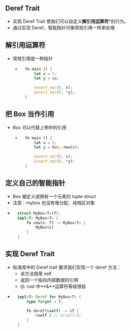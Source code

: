

## Deref Trait
- 实现 Deref Trait 使我们可以自定义**解引用运算符***的行为。
- 通过实现 Deref，智能指针可像常规引用一样来处理


## 解引用运算符
- 常规引用是一种指针
    - ```rust
        fn main () {
            let x = 5;
            let y = &x;

            assert_eq!(5, x);
            assert_eq!(5, *y);
        }    
      ```

## 把 Box<T> 当作引用
- Box<T> 可以代替上例中的引用
    - ```rust
        fn main () {
            let x = 5;
            let y = Box::new(x);

            assert_eq!(5, x);
            assert_eq!(5, *y);
        }    
      ```


## 定义自己的智能指针
- Box<T> 被定义成拥有一个元素的 tuple struct
- 注意：mybox<i32> 也没有堆分配，纯栈区对象
- ```rust
    struct MyBox<T>(T);
    impl<T> MyBox<T> {
        fn new(x: T) -> MyBox<T> {
            MyBox(x)
        }
    }
  ```

## 实现 Deref Trait
- 标准库中的 Deref trait 要求我们实现一个 deref 方法：
  - 该方法借用 self
  - 返回一个指向内部数据的引用
  - tjl: rust 中**&**运算符等级很低
- ```rust
    impl<T> Deref for MyBox<T> {
        type Target = T;

        fn deref(&self) -> &T {
            &self.0 // &(self.0)
        }
    }
  ```
